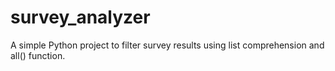 # survey_analyzer
A simple Python project to filter survey results using list comprehension and all() function.
